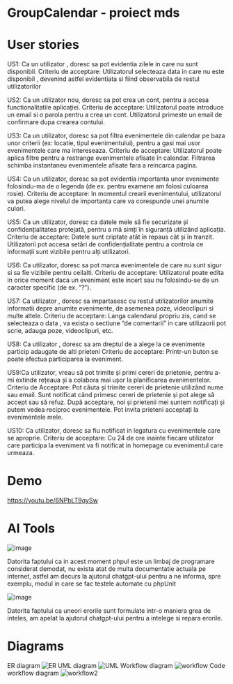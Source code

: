 # GroupCalendar - proiect mds
# User stories 
US1: Ca un utilizator , doresc sa pot evidentia zilele in care nu sunt disponibil.
Criteriu de acceptare:
Utilizatorul selecteaza data in care nu este disponibil , devenind astfel evidentiata si fiind observabila de restul utilizatorilor

US2: Ca un utilizator nou, doresc sa pot crea un cont, pentru a accesa functionalitatile aplicației.
Criteriu de acceptare:
Utilizatorul poate introduce un email si o parola pentru a crea un cont.
Utilizatorul primeste un email de confirmare dupa crearea contului.

US3: Ca un utilizator, doresc sa pot filtra evenimentele din calendar pe baza unor criterii (ex: locatie, tipul evenimentului), pentru a gasi mai usor evenimentele care ma intereseaza.
Criteriu de acceptare:
Utilizatorul poate aplica filtre pentru a restrange evenimentele afisate în calendar.
Filtrarea schimba instantaneu evenimentele afisate fara a reincarca pagina.

US4: Ca un utilizator, doresc sa pot evidentia importanta unor evenimente folosindu-ma de o legenda (de ex. pentru examene am folosi culoarea rosie).
Criteriu de acceptare:
In momentul crearii evenimentului, utilizatorul va putea alege nivelul de importanta care va corespunde unei anumite culori.

US5: Ca un utilizator, doresc ca datele mele să fie securizate și confidențialitatea protejată, pentru a mă simți în siguranță utilizând aplicația.
Criteriu de acceptare:
Datele sunt criptate atât în repaus cât și în tranzit.
Utilizatorii pot accesa setări de confidențialitate pentru a controla ce informații sunt vizibile pentru alți utilizatori.

US6: Ca utilizator, doresc sa pot marca evenimentele de care nu sunt sigur si sa fie vizibile pentru ceilalti.
Criteriu de acceptare:
Utilizatorul poate edita in orice moment daca un eveniment este incert sau nu folosindu-se de un caracter specific (de ex. “?”).

US7: Ca utilizator , doresc sa impartasesc cu restul utilizatorilor anumite informatii depre anumite evenimente, de asemenea poze, videoclipuri si multe altele.
Criteriu de acceptare:
Langa calendarul propriu zis, cand se selecteaza o data , va exista o sectiune “de comentarii” in care utilizaorii pot scrie, adauga poze, videoclipuri, etc.

US8: Ca utilizator , doresc sa am dreptul de a alege la ce evenimente particip adaugate de alti prieteni
Criteriu de acceptare:
Printr-un buton se poate efectua participarea la eveniment.

 

US9:Ca utilizator, vreau să pot trimite și primi cereri de prietenie, pentru a-mi extinde rețeaua și a colabora mai ușor la planificarea evenimentelor.
Criteriu de Acceptare:
Pot căuta și trimite cereri de prietenie utilizând nume sau email.
Sunt notificat când primesc cereri de prietenie și pot alege să accept sau să refuz.
După acceptare, noi și prietenii mei suntem notificați și putem vedea reciproc evenimentele.
Pot invita prieteni acceptați la evenimentele mele.

US10: Ca utilizator, doresc sa fiu notificat in legatura cu evenimentele care se aproprie.
Criteriu de acceptare:
Cu 24 de ore inainte fiecare utilizator care participa la eveniment va fi notificat in homepage cu evenimentul care urmeaza.
# Demo
https://youtu.be/6NPbLT9qySw

# AI Tools

![image](https://github.com/ghenpen/mds_proiect/assets/119069416/b8230d5d-4eaa-45d4-b22d-092abefd69c8)

Datorita faptului ca in acest moment phpul este un limbaj de programare considerat demodat, nu exista atat de multa documentatie actuala pe internet, astfel am decurs la ajutorul 
chatgpt-ului pentru a ne informa, spre exemplu, modul in care se fac testele automate cu phpUnit

![image](https://github.com/ghenpen/mds_proiect/assets/119069416/8bf8304f-cb4f-4245-bbd5-be4ccfac758f)

Datorita faptului ca uneori erorile sunt formulate intr-o maniera grea de inteles, am apelat la ajutorul chatgpt-ului pentru a intelege si repara erorile.
# Diagrams
ER diagram
![ER](https://github.com/ghenpen/mds_proiect/assets/74860368/bae951f5-12b6-420b-986f-88bbf966d83f)
UML diagram
![UML](https://github.com/ghenpen/mds_proiect/assets/74860368/9365db00-6ad5-41f5-b0a7-7f79678aa25f)
Workflow diagram
![workflow](https://github.com/ghenpen/mds_proiect/assets/74860368/3ac11540-a59d-4958-9b50-193ad93676ba)
Code workflow diagram
![workflow2](https://github.com/ghenpen/mds_proiect/assets/74860368/9de5e60f-9320-43c1-8b3e-e021ad544494)








